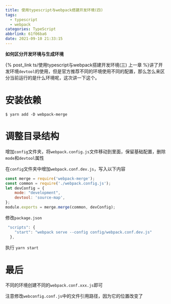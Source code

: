 ```yaml
---
title: 使用typescript与webpack搭建开发环境(四)
tags:
  - typescript
  - webpack
categories: TypeScript
abbrlink: 61f06ba6
date: 2021-09-10 21:33:15
---
```



**如何区分开发环境与生成环境**

 {% post_link ts/使用typescript与webpack搭建开发环境(三) 上一章 %}讲了开发环境`devtool`的使用，但是官方推荐不同的环境使用不同的配置，那么怎么来区分当前运行的是什么环境呢，这次讲一下这个。

# 安装依赖

```shell
$ yarn add -D webpack-merge
```
# 调整目录结构

增加`config`文件夹，将`webpack.config.js`文件移动到里面，保留基础配置，删除`mode`和`devtool`属性

在`config`文件夹中增加`webpack.conf.dev.js`，写入以下内容

```javascript
const merge = require('webpack-merge');
const common = require('./webpack.config.js');
let devConfig = {
    mode: "development",
    devtool: 'source-map',
};
module.exports = merge.merge(common, devConfig);
```

修改`package.json`

```javascript
 "scripts": {
    "start": "webpack serve --config config/webpack.conf.dev.js"
  },
```

执行 `yarn start`

# 最后
不同的环境创建不同的`webpack.conf.xxx.js`即可

注意修改`webconfig.conf.js`中的文件引用路径，因为它的位置改变了

